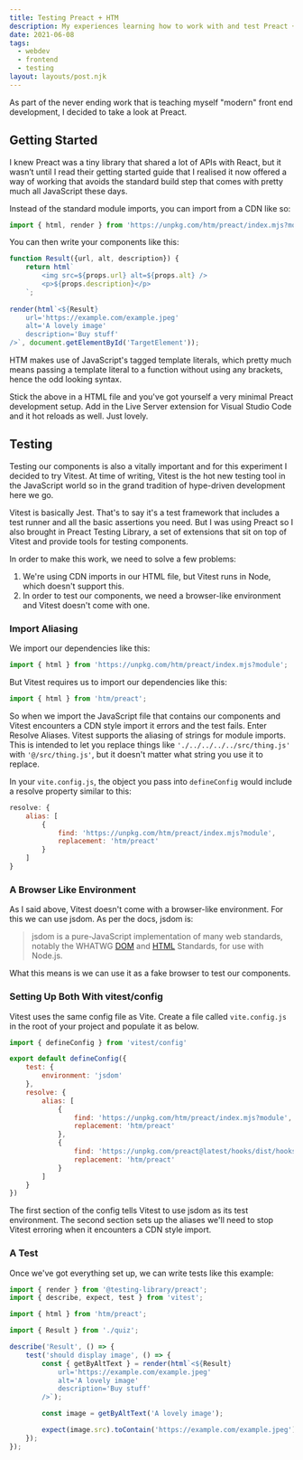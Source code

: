 ```yaml
---
title: Testing Preact + HTM
description: My experiences learning how to work with and test Preact + HTM.
date: 2021-06-08
tags:
  - webdev
  - frontend
  - testing
layout: layouts/post.njk
---
```


As part of the never ending work that is teaching myself "modern" front end development, I decided to take a look at Preact.

## Getting Started

I knew Preact was a tiny library that shared a lot of APIs with React, but it wasn’t until I read their getting started guide that I realised it now offered a way of working that avoids the standard build step that comes with pretty much all JavaScript these days.

Instead of the standard module imports, you can import from a CDN like so:

```js
import { html, render } from 'https://unpkg.com/htm/preact/index.mjs?module';
```

You can then write your components like this:

```js
function Result({url, alt, description}) {
	return html`
		<img src=${props.url} alt=${props.alt} />
		<p>${props.description}</p>
	`;
	
render(html`<${Result} 
	url='https://example.com/example.jpeg'
	alt='A lovely image'
	description='Buy stuff'
/>`, document.getElementById('TargetElement'));
```

HTM makes use of JavaScript's tagged template literals, which pretty much means passing a template literal to a function without using any brackets, hence the odd looking syntax.

Stick the above in a HTML file  and you've got yourself a very minimal Preact development setup. Add in the Live Server extension for Visual Studio Code and it hot reloads as well. Just lovely.

## Testing

Testing our components is also a vitally important and for this experiment I decided to try Vitest. At time of writing, Vitest is the hot new testing tool in the JavaScript world so in the grand tradition of hype-driven development here we go.

Vitest is basically Jest. That's to say it's a test framework that includes a test runner and all the basic assertions you need. But I was using Preact so I also brought in Preact Testing Library, a set of extensions that sit on top of Vitest and provide tools for testing components.

In order to make this work, we need to solve a few problems:

1. We're using CDN imports in our HTML file, but Vitest runs in Node, which doesn't support this.
2. In order to test our components, we need a browser-like environment and Vitest doesn't come with one.

### Import Aliasing

We import our dependencies like this:

```js
import { html } from 'https://unpkg.com/htm/preact/index.mjs?module';
```

But Vitest requires us to import our dependencies like this:

```js
import { html } from 'htm/preact';
```

So when we import the JavaScript file that contains our components and Vitest encounters a CDN style import it errors and the test fails. Enter Resolve Aliases. Vitest supports the aliasing of strings for module imports. This is intended to let you replace things like `'./../../../../src/thing.js'` with `'@/src/thing.js'`, but it doesn't matter what string you use it to replace.

In your `vite.config.js`, the object you pass into `defineConfig` would include a resolve property similar to this:

```js
resolve: {
	alias: [
		{
			find: 'https://unpkg.com/htm/preact/index.mjs?module',
			replacement: 'htm/preact'
		}
	]
}
```

### A Browser Like Environment

As I said above, Vitest doesn't come with a browser-like environment. For this we can use jsdom. As per the docs, jsdom is:

> jsdom is a pure-JavaScript implementation of many web standards, notably the WHATWG [DOM](https://dom.spec.whatwg.org/) and [HTML](https://html.spec.whatwg.org/multipage/) Standards, for use with Node.js.

What this means is we can use it as a fake browser to test our components.

### Setting Up Both With vitest/config

Vitest uses the same config file as Vite. Create a file called `vite.config.js` in the root of your project and populate it as below.

```js
import { defineConfig } from 'vitest/config'

export default defineConfig({
	test: {
		environment: 'jsdom'
	},
	resolve: {
		alias: [
			{
				find: 'https://unpkg.com/htm/preact/index.mjs?module',
				replacement: 'htm/preact'
			},
			{
				find: 'https://unpkg.com/preact@latest/hooks/dist/hooks.module.js?module',
				replacement: 'htm/preact'
			}
		]
	}
})
```

The first section of the config tells Vitest to use jsdom as its test environment. The second section sets up the aliases we'll need to stop Vitest erroring when it encounters a CDN style import.

### A Test

Once we've got everything set up, we can write tests like this example:

```js
import { render } from '@testing-library/preact';
import { describe, expect, test } from 'vitest';

import { html } from 'htm/preact';

import { Result } from './quiz';

describe('Result', () => {
	test('should display image', () => {
		const { getByAltText } = render(html`<${Result} 
			url='https://example.com/example.jpeg'
            alt='A lovely image'
            description='Buy stuff'
		/>`);

		const image = getByAltText('A lovely image');

		expect(image.src).toContain('https://example.com/example.jpeg');
	});
});
```